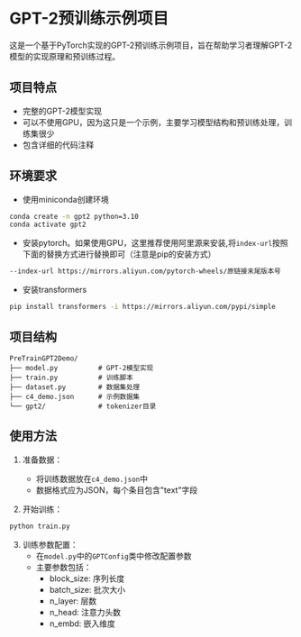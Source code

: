 # GPT-2预训练示例项目

这是一个基于PyTorch实现的GPT-2预训练示例项目，旨在帮助学习者理解GPT-2模型的实现原理和预训练过程。

## 项目特点

- 完整的GPT-2模型实现
- 可以不使用GPU，因为这只是一个示例，主要学习模型结构和预训练处理，训练集很少
- 包含详细的代码注释

## 环境要求

- 使用miniconda创建环境
```bash
conda create -n gpt2 python=3.10
conda activate gpt2
```
- 安装pytorch。如果使用GPU，这里推荐使用阿里源来安装,将`index-url`按照下面的替换方式进行替换即可（注意是pip的安装方式）
```bash
--index-url https://mirrors.aliyun.com/pytorch-wheels/原链接末尾版本号
```

- 安装transformers
```bash
pip install transformers -i https://mirrors.aliyun.com/pypi/simple
```

## 项目结构

```
PreTrainGPT2Demo/
├── model.py          # GPT-2模型实现
├── train.py          # 训练脚本
├── dataset.py        # 数据集处理
├── c4_demo.json      # 示例数据集
└── gpt2/             # tokenizer目录
```

## 使用方法

1. 准备数据：
   - 将训练数据放在`c4_demo.json`中
   - 数据格式应为JSON，每个条目包含"text"字段

2. 开始训练：
```bash
python train.py
```

3. 训练参数配置：
   - 在`model.py`中的`GPTConfig`类中修改配置参数
   - 主要参数包括：
     - block_size: 序列长度
     - batch_size: 批次大小
     - n_layer: 层数
     - n_head: 注意力头数
     - n_embd: 嵌入维度

